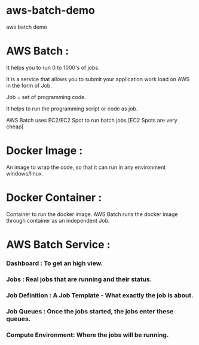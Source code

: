 # aws-batch-demo
aws batch demo 

# AWS Batch :
It helps you to run 0 to 1000's of jobs.

It is a service that allows you to submit your application work load on AWS in the form of Job.

Job = set of programming code.

It helps to run the programming script or code as job.

AWS Batch uses EC2/EC2 Spot to run batch jobs.[EC2 Spots are very cheap]

# Docker Image : 
An image to wrap the code, so that it can run in any environment windows/linux.

# Docker Container : 
Container to run the docker image.
AWS Batch runs the docker image through container as an independent Job.

# AWS Batch Service :
### Dashboard : To get an high view.
### Jobs : Real jobs that are running and their status.
### Job Definition : A Job Template - What exactly the job is about.
### Job Queues : Once the jobs started, the jobs enter these queues.
### Compute Environment: Where the jobs will be running.
